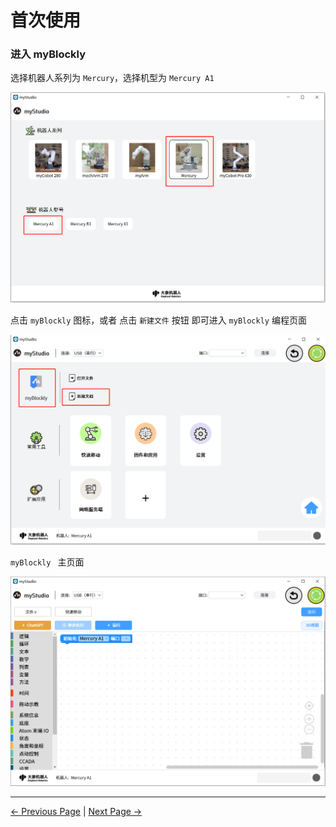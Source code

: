 # 首次使用



### 进入 myBlockly

选择机器人系列为 `Mercury`，选择机型为 `Mercury A1 `

<img src="..\..\..\..\resources\5-BasicApplication\5.2-ApplicationUse\5.2.1-mystudio\1-myblockly\images\firstUse\1.png" style="zoom: 67%;" />



点击 `myBlockly` 图标，或者 点击 `新建文件`  按钮 即可进入 `myBlockly` 编程页面

<img src="..\..\..\..\resources\5-BasicApplication\5.2-ApplicationUse\5.2.1-mystudio\1-myblockly\images\firstUse\2.png" alt="2" style="zoom:67%;" />



`myBlockly ` 主页面

<img src="..\..\..\..\resources\5-BasicApplication\5.2-ApplicationUse\5.2.1-mystudio\1-myblockly\images\firstUse\3.png" style="zoom:67%;" />

---

[← Previous Page](./README.md) | [Next Page →](./2-interface_description.md)